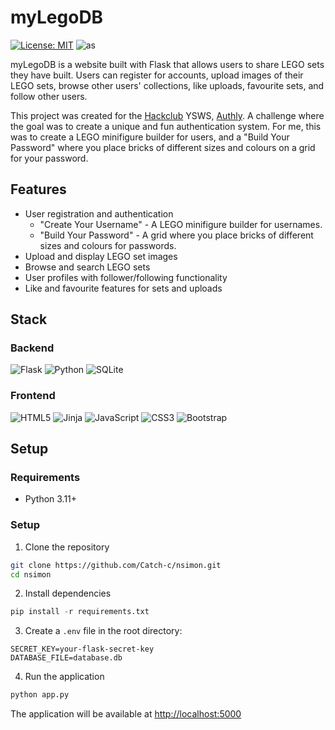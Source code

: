 # myLegoDB

[![License: MIT](https://img.shields.io/badge/License-MIT-yellow.svg)](https://opensource.org/licenses/MIT)
![as](https://hackatime-badge.hackclub.com/U0971C3C44D/myLegoDB)

myLegoDB is a website built with Flask that allows users to share LEGO sets they have built. Users can register for accounts, upload images of their LEGO sets, browse other users' collections, like uploads, favourite sets, and follow other users.

This project was created for the [Hackclub](https://hackclub.com/) YSWS, [Authly](https://authly.hackclub.com/). A challenge where the goal was to create a unique and fun authentication system. For me, this was to create a LEGO minifigure builder for users, and a "Build Your Password" where you place bricks of different sizes and colours on a grid for your password.

## Features

- User registration and authentication
  - "Create Your Username" - A LEGO minifigure builder for usernames.
  - "Build Your Password" - A grid where you place bricks of different sizes and colours for passwords.
- Upload and display LEGO set images
- Browse and search LEGO sets
- User profiles with follower/following functionality
- Like and favourite features for sets and uploads

## Stack

### Backend

![Flask](https://img.shields.io/badge/flask-%23000.svg?style=for-the-badge&logo=flask&logoColor=white)
![Python](https://img.shields.io/badge/python-3670A0?style=for-the-badge&logo=python&logoColor=ffdd54)
![SQLite](https://img.shields.io/badge/sqlite-%2307405e.svg?style=for-the-badge&logo=sqlite&logoColor=white)

### Frontend

![HTML5](https://img.shields.io/badge/html5-%23E34F26.svg?style=for-the-badge&logo=html5&logoColor=white)
![Jinja](https://img.shields.io/badge/jinja-white.svg?style=for-the-badge&logo=jinja&logoColor=black)
![JavaScript](https://img.shields.io/badge/javascript-%23323330.svg?style=for-the-badge&logo=javascript&logoColor=%23F7DF1E)
![CSS3](https://img.shields.io/badge/css3-%231572B6.svg?style=for-the-badge&logo=css3&logoColor=white)
![Bootstrap](https://img.shields.io/badge/bootstrap-%238511FA.svg?style=for-the-badge&logo=bootstrap&logoColor=white)

## Setup

### Requirements

- Python 3.11+

### Setup

1. Clone the repository

```bash
git clone https://github.com/Catch-c/nsimon.git
cd nsimon
```

2. Install dependencies

```py
pip install -r requirements.txt
```

3. Create a `.env` file in the root directory:

```env
SECRET_KEY=your-flask-secret-key
DATABASE_FILE=database.db
```

4. Run the application

```py
python app.py
```

The application will be available at [http://localhost:5000](http://localhost:5000)

